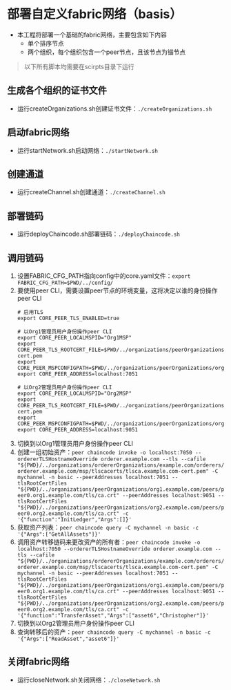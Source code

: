 # 部署自定义fabric网络（basis）
* 本工程将部署一个基础的fabric网络，主要包含如下内容
  * 单个排序节点
  * 两个组织，每个组织包含一个peer节点，且该节点为锚节点

> 以下所有脚本均需要在scirpts目录下运行

## 生成各个组织的证书文件
* 运行createOrganizations.sh创建证书文件：`./createOrganizations.sh`

## 启动fabric网络
* 运行startNetwork.sh启动网络：`./startNetwork.sh`

## 创建通道
* 运行createChannel.sh创建通道：`./createChannel.sh`

## 部署链码
* 运行deployChaincode.sh部署链码：`./deployChaincode.sh`

## 调用链码
1. 设置FABRIC_CFG_PATH指向config中的core.yaml文件：`export FABRIC_CFG_PATH=$PWD/../config/`
2. 要使用peer CLI，需要设置peer节点的环境变量，这将决定以谁的身份操作peer CLI
    ```shell
    # 启用TLS
    export CORE_PEER_TLS_ENABLED=true

    # 以Org1管理员用户身份操作peer CLI
    export CORE_PEER_LOCALMSPID="Org1MSP"
    export CORE_PEER_TLS_ROOTCERT_FILE=$PWD/../organizations/peerOrganizations/org1.example.com/tlsca/tlsca.org1.example.com-cert.pem
    export CORE_PEER_MSPCONFIGPATH=$PWD/../organizations/peerOrganizations/org1.example.com/users/Admin@org1.example.com/msp
    export CORE_PEER_ADDRESS=localhost:7051
    
    # 以Org2管理员用户身份操作peer CLI
    export CORE_PEER_LOCALMSPID="Org2MSP"
    export CORE_PEER_TLS_ROOTCERT_FILE=$PWD/../organizations/peerOrganizations/org2.example.com/tlsca/tlsca.org2.example.com-cert.pem
    export CORE_PEER_MSPCONFIGPATH=$PWD/../organizations/peerOrganizations/org2.example.com/users/Admin@org2.example.com/msp
    export CORE_PEER_ADDRESS=localhost:9051
    ```
3. 切换到以Org1管理员用户身份操作peer CLI
4. 创建一组初始资产：`peer chaincode invoke -o localhost:7050 --ordererTLSHostnameOverride orderer.example.com --tls --cafile "${PWD}/../organizations/ordererOrganizations/example.com/orderers/orderer.example.com/msp/tlscacerts/tlsca.example.com-cert.pem" -C mychannel -n basic --peerAddresses localhost:7051 --tlsRootCertFiles "${PWD}/../organizations/peerOrganizations/org1.example.com/peers/peer0.org1.example.com/tls/ca.crt" --peerAddresses localhost:9051 --tlsRootCertFiles "${PWD}/../organizations/peerOrganizations/org2.example.com/peers/peer0.org2.example.com/tls/ca.crt" -c '{"function":"InitLedger","Args":[]}'`
5. 获取资产列表：`peer chaincode query -C mychannel -n basic -c '{"Args":["GetAllAssets"]}'`
6. 调用资产转移链码来更改资产的所有者：`peer chaincode invoke -o localhost:7050 --ordererTLSHostnameOverride orderer.example.com --tls --cafile "${PWD}/../organizations/ordererOrganizations/example.com/orderers/orderer.example.com/msp/tlscacerts/tlsca.example.com-cert.pem" -C mychannel -n basic --peerAddresses localhost:7051 --tlsRootCertFiles "${PWD}/../organizations/peerOrganizations/org1.example.com/peers/peer0.org1.example.com/tls/ca.crt" --peerAddresses localhost:9051 --tlsRootCertFiles "${PWD}/../organizations/peerOrganizations/org2.example.com/peers/peer0.org2.example.com/tls/ca.crt" -c '{"function":"TransferAsset","Args":["asset6","Christopher"]}'`
7. 切换到以Org2管理员用户身份操作peer CLI
8. 查询转移后的资产：`peer chaincode query -C mychannel -n basic -c '{"Args":["ReadAsset","asset6"]}'`

## 关闭fabric网络
* 运行closeNetwork.sh关闭网络：`./closeNetwork.sh`